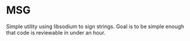 # MSG

Simple utility using libsodium to sign strings. Goal is to be simple enough that code is reviewable in under an hour.
